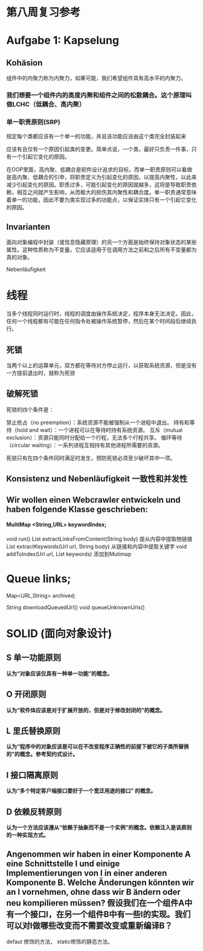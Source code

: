 # 第八周复习参考

# Aufgabe 1: Kapselung

## Kohäsion
组件中的内聚力称为内聚力，如果可能，我们希望组件具有高水平的内聚力。

### 我们想要一个组件内的高度内聚和组件之间的松散耦合。这个原理叫做LCHC（低耦合、高内聚）

### 单一职责原则(SRP)
规定每个类都应该有一个单一的功能，并且该功能应该由这个类完全封装起来

应该有且仅有一个原因引起类的变更。简单点说，一个类，最好只负责一件事，只有一个引起它变化的原因。

在OOP里面，高内聚、低耦合是软件设计追求的目标，而单一职责原则可以看做是高内聚、低耦合的引申，将职责定义为引起变化的原因，以提高内聚性，以此来减少引起变化的原因。职责过多，可能引起变化的原因就越多，这将是导致职责依赖，相互之间就产生影响，从而极大的损伤其内聚性和耦合度。单一职责通常意味着单一的功能，因此不要为类实现过多的功能点，以保证实体只有一个引起它变化的原因。

## Invarianten
面向对象编程中封装（或信息隐藏原理）的另一个方面是始终保持对象状态的某些属性。这种性质称为不变量。它应该适用于在调用方法之前和之后所有不变量都为真的对象。

Nebenläufigkeit

#  线程

当多个线程同时运行时，线程的调度由操作系统决定，程序本身无法决定。因此，任何一个线程都有可能在任何指令处被操作系统暂停，然后在某个时间段后继续执行。

## 死锁
当两个以上的运算单元，双方都在等待对方停止运行，以获取系统资源，但是没有一方提前退出时，就称为死锁

## 破解死锁
死锁的四个条件是：

禁止抢占（no preemption）：系统资源不能被强制从一个进程中退出。
持有和等待（hold and wait）：一个进程可以在等待时持有系统资源。
互斥（mutual exclusion）：资源只能同时分配给一个行程，无法多个行程共享。
循环等待（circular waiting）：一系列进程互相持有其他进程所需要的资源。

死锁只有在四个条件同时满足时发生，预防死锁必须至少破坏其中一项。


##  Konsistenz und Nebenläufigkeit 一致性和并发性


## Wir wollen einen Webcrawler entwickeln und haben folgende Klasse geschrieben:

#### MultiMap <String,URL> keywordIndex;
void run()
List<URL> extractLinksFromContent(String body) 提从内容中提取物链接
List<String> extractKeywords(Url url, String body) 从链接和内容中提取关键字
void addToIndex(Url url, List<String> keywords) 添加到Mutimap

# Queue<URL> links;
Map<URL,String> archived;

String downloadQueuedUrl()
void queueUnknownUrls()


# SOLID (面向对象设计)

## S 单一功能原则 
**认为“对象应该仅具有一种单一功能”的概念。**

## O 开闭原则
**认为“软件体应该是对于扩展开放的，但是对于修改封闭的”的概念。**

## L 里氏替换原则
**认为“程序中的对象应该是可以在不改变程序正确性的前提下被它的子类所替换的”的概念。参考契约式设计。**

## I 接口隔离原则
**认为“多个特定客户端接口要好于一个宽泛用途的接口” 的概念。**

## D 依赖反转原则
**认为一个方法应该遵从“依赖于抽象而不是一个实例”的概念。依赖注入是该原则的一种实现方式。**

## Angenommen wir haben in einer Komponente A eine Schnittstelle I und einige Implementierungen von I in einer anderen Komponente B. Welche Änderungen könnten wir an I vornehmen, ohne dass wir B ändern oder neu kompilieren müssen? 假设我们在一个组件A中有一个接口I，在另一个组件B中有一些I的实现。我们可以对I做哪些改变而不需要改变或重新编译B？

defaut 修饰的方法， static修饰的静态方法。

